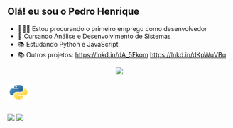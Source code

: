 ## Olá! eu sou o Pedro Henrique

- 👨🏽‍💻 Estou procurando o primeiro emprego como desenvolvedor
- 🌱 Cursando Análise e Desenvolvimento de Sistemas
- 📚 Estudando Python e JavaScript
- 📚 Outros projetos: https://lnkd.in/dA_5Fkqm
                      https://lnkd.in/dKpWuVBq

<div align="center">
  <a href="https://github.com/Pedro-H-S">
  <img height="48%" src="https://github-readme-stats.vercel.app/api?username=Pedro-H-S&show_icons=true&theme=dark&include_all_commits=true&count_private=true"/>
</div>

<div style="display: inline_block"><br>
  <img align="center" alt="Rafa-Python" height="40" width="50" src="https://raw.githubusercontent.com/devicons/devicon/master/icons/python/python-original.svg">
</div>
 
##
  
<div> 
  <a href="https://www.linkedin.com/in/pedro-henrique-d-53707a117/" target="_blank"><img src="https://img.shields.io/badge/-LinkedIn-%230077B5?style=for-the-badge&logo=linkedin&logoColor=white" target="_blank"></a> 
  <a href = "mailto:pedro-henrique11211@hotmail.com"><img src="https://img.shields.io/badge/Microsoft_Outlook-0078D4?style=for-the-badge&logo=microsoft-outlook&logoColor=white" target="_blank"></a>
</div>
  
  
  
  
  
  
<!---
Pedro-H-S/Pedro-H-S is a ✨ special ✨ repository because its `README.md` (this file) appears on your GitHub profile.
You can click the Preview link to take a look at your changes.
--->
